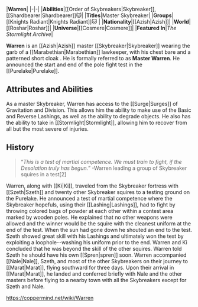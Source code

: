 |**Warren**|
|-|-|
|**Abilities**|[[Order of Skybreakers\|Skybreaker]], [[Shardbearer\|Shardbearer]]🐱︎|
|**Titles**|Master Skybreaker|
|**Groups**|[[Knights Radiant\|Knights Radiant]]🐱︎ |
|**Nationality**|[[Azish\|Azish]]|
|**World**|[[Roshar\|Roshar]]|
|**Universe**|[[Cosmere\|Cosmere]]|
|**Featured In**|*The Stormlight Archive*|

**Warren** is an [[Azish\|Azish]] master [[Skybreaker\|Skybreaker]] wearing the garb of a [[Marabethian\|Marabethian]] lawkeeper, with his chest bare and a patterned short cloak . He is formally referred to as **Master Warren**. He announced the start and end of the pole fight test in the [[Purelake\|Purelake]].

## Attributes and Abilities
As a master Skybreaker, Warren has access to the [[Surge\|Surges]] of Gravitation and Division. This allows him the ability to make use of the Basic and Reverse Lashings, as well as the ability to degrade objects. He also has the ability to take in [[Stormlight\|Stormlight]], allowing him to recover from all but the most severe of injuries.

## History
>“*This is a test of martial competence. We must train to fight, if the Desolation truly has begun.*”
\-Warren leading a group of Skybreaker squires in a test[2]

Warren, along with [[Ki\|Ki]], traveled from the Skybreaker fortress with [[Szeth\|Szeth]] and twenty other Skybreaker squires to a testing ground on the Purelake. He announced a test of martial competence where the Skybreaker hopefuls, using their [[Lashing\|Lashings]], had to fight by throwing colored bags of powder at each other within a contest area marked by wooden poles. He explained that no other weapons were allowed and the winner would be the squire with the cleanest uniform at the end of the test. When the sun had gone down he shouted an end to the test. Szeth showed great skill with his Lashings and ultimately won the test by exploiting a loophole--washing his uniform prior to the end. Warren and Ki concluded that he was beyond the skill of the other squires. Warren told Szeth he should have his own [[Spren\|spren]] soon.
Warren accompanied [[Nale\|Nale]], Szeth, and most of the other Skybreakers on their journey to [[Marat\|Marat]], flying southward for three days. Upon their arrival in [[Marat\|Marat]], he landed and conferred briefly with Nale and the other masters before flying to a nearby town with all the Skybreakers except for Szeth and Nale.



https://coppermind.net/wiki/Warren